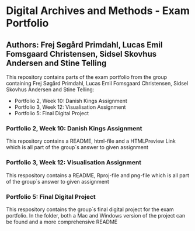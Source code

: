 # Digital Archives and Methods - Exam Portfolio 
## Authors: Frej Søgård Primdahl, Lucas Emil Fomsgaard Christensen, Sidsel Skovhus Andersen and Stine Telling

This repository contains parts of the exam portfolio from the group containing Frej Søgård Primdahl, Lucas Emil Fomsgaard Christensen, Sidsel Skovhus Andersen and Stine Telling: 
  - Portfolio 2, Week 10: Danish Kings Assignment
  - Portfolio 3, Week 12: Visualisation Assignment
  - Portfolio 5: Final Digital Project 

### Portfolio 2, Week 10: Danish Kings Assignment
This repository contains a README, html-file and a HTMLPreview Link which is all part of the group´s answer to given assignment

### Portfolio 3, Week 12: Visualisation Assignment
This respository contains a README, Rproj-file and png-file which is all part of the group´s answer to given assignment

### Portfolio 5: Final Digital Project
This respository contains the group´s final digital project for the exam portfolio. 
In the folder, both a Mac and Windows version of the project can be found and a more comprehensive README
